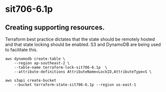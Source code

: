 # sit706-6.1p



## Creating supporting resources.

Terraform best practice dictates that the state should be remotely hosted and that state locking should be enabled. S3 and DynamoDB are being used to facilitate this. 

```
aws dynamodb create-table \
    --region ap-southeast-2 \
    --table-name terraform-lock-sit706-6.1p  \
    --attribute-definitions AttributeName=LockID,AttributeType=S \

aws s3api create-bucket 
    --bucket terraform-state-sit706-6.1p --region us-east-1
```